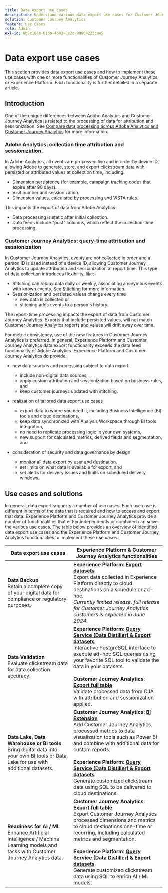 ```yaml
---
title: Data export use cases
description: Understand various data export use cases for Customer Journey Analytics
solution: Customer Journey Analytics
feature: Use Cases
role: Admin
exl-id: 8b9c164e-01da-4b43-8e2c-99904223cae5
---
```

# Data export use cases

This section provides data export use cases and how to implement these use cases with one or more functionalities of Customer Journey Analytics or Experience Platform. Each functionality is further detailed in a separate article.

## Introduction

One of the unique differences between Adobe Analytics and Customer Journey Analytics is related to the processing of data for attribution and sessionization. See [Compare data processing across Adobe Analytics and Customer Journey Analytics](/help/getting-started/aa-vs-cja/data-processing-comparisons.md) for more information.

### Adobe Analytics: collection time attribution and sessionization.

In Adobe Analytics, all events are processed live and in order by device ID, allowing Adobe to generate, store, and export clickstream data with persisted or attributed values at collection time, including:

* Dimension persistence (for example, campaign tracking codes that expire after 90 days).
* Visit number and sessionization.
* Dimension values, calculated by processing and VISTA rules.
  
This impacts the export of data from Adobe Analytics:

* Data processing is static after initial collection.
* Data feeds include "post" columns, which reflect the collection-time processing.
  

### Customer Journey Analytics: query-time attribution and sessionization

In Customer Journey Analytics, events are not collected in order and a person ID is used instead of a device ID, allowing Customer Journey Analytics to update attribution and sessionization at report time. This type of data collection introduces flexibility, like:

* Stitching can _replay_ data daily or weekly, associating anonymous events with known events. See [Stitching](../../stitching/overview.md) for more information.
* Sessionization and persisted values change every time
  * new data is collected or 
  * stitching adds events to a person's history.

The report-time processing impacts the export of data from Customer Journey Analytics. Exports that include persisted values, will not match Customer Journey Analytics reports and values will drift away over time.

For metric consistency, use of the new features in Customer Journey Analytics is preferred. In general, Experience Platform and Customer Journey Analytics data export functionality exceeds the data feed functionality of Adobe Analytics. Experience Platform and Customer Journey Analytics do provide:

* new data sources and processing subject to data export

  * include non-digital data sources,
  * apply custom attribution and sessionization based on business rules, and
  * keep customer journeys updated with stitching.

* realization of tailored data export use cases

  * export data to where you need it, including Business Intelligence (BI) tools and cloud destinations,
  * keep data synchronized with Analysis Workspace through BI tools integration,
  * no need to replicate processing logic in your own systems,
  * new support for calculated metrics, derived fields and segmentation, and

* consideration of security and data governance by design

  * monitor all data export by user and destination,
  * set limits on what data is available for export, and
  * set alerts for delivery issues and limits on scheduled delivery windows.


## Use cases and solutions

In general, data export supports a number of use cases. Each use case is different in terms of the data that is required and how to access and export that data. Experience Platform and Customer Journey Analytics provide a number of functionalities that either independently or combined can solve the various use cases. The table below provides an overview of identified data export use cases and the Experience Platform and Customer Journey Analytics functionalities to implement these use cases.  

| Data export use cases | Experience Platform & Customer Journey Analytics functionalities |
|---|---|
| **Data Backup**<br/>Retain a complete copy of your digital data for compliance or regulatory purposes. | **Experience Platform**: [**Export datasets**](export-datasets.md)<br/>Export data collected in Experience Platform directly to cloud destinations on a schedule or ad-hoc.<br/>*Currently limited release, full release for Customer Journey Analytics customers is expected in June 2024.* |
| **Data Validation**<br/>Evaluate clickstream data for data collection accuracy. | **Experience Platform**: [**Query Service (Data Distiller) & Export datasets**](queryservice-export-datasets.md)<br/> Interactive PostgreSQL interface to execute ad-hoc SQL queries using your favorite SQL tool to validate the data in your datasets.<br/><br/>**Customer Journey Analytics**: [**Export full table**](export-full-table.md)<br/>Validate processed data from CJA with attribution and sessionization applied. |
| **Data Lake, Data Warehouse or BI tools**<br/>Bring digital data into your own BI tools or Data Lake for use with additional datasets. | **Customer Journey Analytics**: [**BI Extension**](bi-extension.md)<br/>Add Customer Journey Analytics processed metrics to data visualization tools such as Power BI and combine with additional data for custom reports<br/><br/>**Experience Platform**: [**Query Service (Data Distiller) & Export datasets**](queryservice-export-datasets.md)<br>Generate customized clickstream data using SQL to be delivered to cloud destinations. |
| **Readiness for AI / ML**<br/>Enhance Artificial Intelligence / Machine Learning models and tasks with Customer Journey Analytics data. | **Customer Journey Analytics**: [**Export full table**](export-full-table.md)<br/>Export Customer Journey Analytics processed dimensions and metrics to cloud destinations one-time or recurring, including calculated metrics and segmentation.<br/><br/>**Experience Platform**: [**Query Service (Data Distiller) & Export datasets**](queryservice-export-datasets.md)<br/>Generate customized clickstream data using SQL to enrich AI / ML models. |
